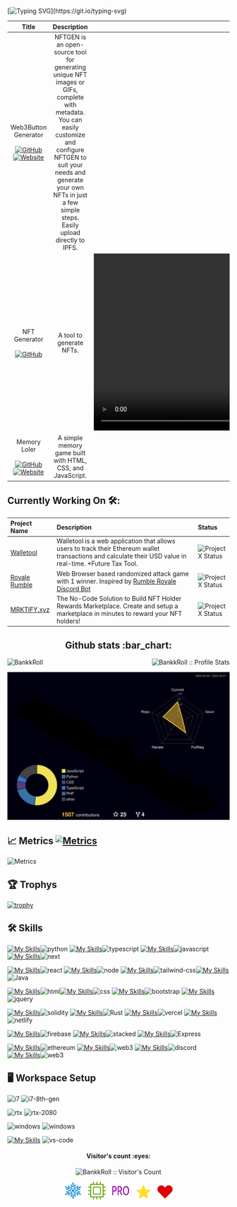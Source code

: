[![Typing SVG](https://readme-typing-svg.demolab.com?font=Fira+Code&size=37&duration=2000&pause=2000&color=07D8FF&center=true&vCenter=true&multiline=true&width=900&height=200&lines=%F0%9F%91%8B+Hello!+I'm+Bankk;Thanks+for+checking+out+my+GitHub!;%E2%AD%90+Anything+you+find+useful!;Contact+me+if+you+have+any+questions!)](https://git.io/typing-svg)

| Title | Description | Link |
|:-------------------------:|:-------------------------:|:-------------------------:|
| Web3Button Generator<br><br><a href="https://github.com/BankkRoll/thirdweb-Web3Button-generator"><img src="https://img.shields.io/badge/GitHub-View%20Repo-black?logo=github" alt="GitHub"></a> <a href="https://thirdweb-web3button.vercel.app/"><img src="https://img.shields.io/badge/Website-Visit%20Site-blue?logo=google-chrome" alt="Website"></a> | NFTGEN is an open-source tool for generating unique NFT images or GIFs, complete with metadata. You can easily customize and configure NFTGEN to suit your needs and generate your own NFTs in just a few simple steps. Easily upload directly to IPFS. | <img width="800" alt="Web3Button Generator" src="https://user-images.githubusercontent.com/106103625/235013049-6b5af32c-27e6-4b31-8f79-ee68b1d667f8.png"> |
| NFT Generator<br><br><a href="https://github.com/BankkRoll/NFTGEN-nft-generator"><img src="https://img.shields.io/badge/GitHub-View%20Repo-black?logo=github" alt="GitHub"></a> | A tool to generate NFTs. | <video width="800" alt="Memory Loler" src="https://user-images.githubusercontent.com/106103625/234408697-d7fbc1d1-fbf2-4dd7-9c9d-fa4384613886.mp4"> |
| Memory Loler<br><br><a href="https://github.com/BankkRoll/memoryloler"><img src="https://img.shields.io/badge/GitHub-View%20Repo-black?logo=github" alt="GitHub"></a> <a href="https://memoryloler.vercel.app/"><img src="https://img.shields.io/badge/Website-Visit%20Site-blue?logo=google-chrome" alt="Website"></a> | A simple memory game built with HTML, CSS, and JavaScript. | <img width="500" height="500" alt="NFT Generator" src="https://user-images.githubusercontent.com/106103625/234483381-98d6b3c1-c71d-4ff6-a0a2-3f8b7bb43a54.png"> |


## Currently Working On 🛠️:
| Project Name | Description | Status |
|:-------------------------|:-------------------------|:-------------------------|
| [Walletool](https://walletool.xyz/) | Walletool is a web application that allows users to track their Ethereum wallet transactions and calculate their USD value in real-time. *Future Tax Tool. | ![Project X Status](https://img.shields.io/badge/Status-In%20Progress-blue) |
| [Royale Rumble](https://royalerumble.xyz/) | Web Browser based randomized attack game with 1 winner. Inspired by [Rumble Royale Discord Bot](https://rumbleroyale.net/) | ![Project X Status](https://img.shields.io/badge/Status-In%20Progress-blue) |
| [MRKTIFY.xyz](https://mrktify.xyz/) | The No-Code Solution to Build NFT Holder Rewards Marketplace. Create and setup a marketplace in minutes to reward your NFT holders! | ![Project X Status](https://img.shields.io/badge/Status-In%20Progress-blue) |



<h2 align="center">Github stats :bar_chart:</h2>

<p align="left"><img src="https://github-readme-stats.vercel.app/api/top-langs?username=BankkRoll&show_icons=true&locale=en&theme=chartreuse-dark" alt="BankkRoll">
<img src="https://github-readme-stats.vercel.app/api?username=BankkRoll&show_icons=true&theme=chartreuse-dark" align="right" alt="BankkRoll :: Profile Stats" /></p>

![](./profile-3d-contrib/profile-night-rainbow.svg)


## 📈 Metrics [![Metrics](https://github.com/BankkRoll/BankkRoll/actions/workflows/blank.yml/badge.svg)](https://github.com/BankkRoll/BankkRoll/actions/workflows/blank.yml)

![Metrics](https://metrics.lecoq.io/BankkRoll?template=classic&base.header=0&languages=1&lines=1&achievements=1&pagespeed=1&fortune=1&base=header%2C%20activity%2C%20community%2C%20repositories%2C%20metadata&base.indepth=false&base.hireable=false&base.skip=false&languages=false&languages.limit=12&languages.threshold=0%25&languages.other=false&languages.colors=github&languages.sections=most-used&languages.indepth=false&languages.analysis.timeout=15&languages.analysis.timeout.repositories=7.5&languages.categories=markup%2C%20programming&languages.recent.categories=markup%2C%20programming&languages.recent.load=300&languages.recent.days=14&lines=false&lines.sections=base&lines.repositories.limit=4&lines.history.limit=1&achievements=false&achievements.threshold=C&achievements.secrets=false&achievements.display=detailed&achievements.limit=12&pagespeed=false&pagespeed.url=https%3A%2F%2Fwww.bankkroll.xyz%2F&pagespeed.detailed=true&pagespeed.screenshot=true&pagespeed.pwa=true&fortune=false&config.timezone=America%2FNew_York)


## 🏆 Trophys

[![trophy](https://github-profile-trophy.vercel.app/?username=BankkRoll&theme=onedark)](https://github.com/ryo-ma/github-profile-trophy)


## 🛠️ Skills

[![My Skills](https://skillicons.dev/icons?i=python)](https://skillicons.dev)![python](https://img.shields.io/badge/Python-3776AB?style=for-the-badge&logo=python&logoColor=white)    [![My Skills](https://skillicons.dev/icons?i=typescript)](https://skillicons.dev)![typescript](https://img.shields.io/badge/TypeScript-3178C6?style=for-the-badge&logo=typescript&logoColor=white)    [![My Skills](https://skillicons.dev/icons?i=javascript)](https://skillicons.dev)![javascript](https://img.shields.io/badge/JavaScript-323330?style=for-the-badge&logo=javascript&logoColor=F7DF1E)    [![My Skills](https://skillicons.dev/icons?i=next)](https://skillicons.dev)![next](https://img.shields.io/badge/Next-000000?style=for-the-badge&logo=nextdotjs&logoColor=FFFFFF)

[![My Skills](https://skillicons.dev/icons?i=react)](https://skillicons.dev)![react](https://img.shields.io/badge/React-20232A?style=for-the-badge&logo=react&logoColor=61DAFB)    [![My Skills](https://skillicons.dev/icons?i=nodejs)](https://skillicons.dev)![node](https://img.shields.io/badge/Node.js-3776AB?style=for-the-badge&logo=python&logoColor=white)    [![My Skills](https://skillicons.dev/icons?i=tailwind)](https://skillicons.dev)![tailwind-css](https://img.shields.io/badge/tailwind_css-06B6D4?style=for-the-badge&logo=tailwind-css&logoColor=white)[![My Skills](https://skillicons.dev/icons?i=java)](https://skillicons.dev)![Java](https://img.shields.io/badge/Java-ED8B00?style=for-the-badge&logo=java&logoColor=white)

[![My Skills](https://skillicons.dev/icons?i=html)](https://skillicons.dev)![html](https://img.shields.io/badge/HTML5-E34F26?style=for-the-badge&logo=html5&logoColor=white)[![My Skills](https://skillicons.dev/icons?i=css)](https://skillicons.dev)![css](https://img.shields.io/badge/CSS3-1572B6?style=for-the-badge&logo=css3&logoColor=white)    [![My Skills](https://skillicons.dev/icons?i=bootstrap)](https://skillicons.dev)![bootstrap](https://img.shields.io/badge/Bootstrap-563D7C?style=for-the-badge&logo=bootstrap&logoColor=white)    [![My Skills](https://skillicons.dev/icons?i=jquery)](https://skillicons.dev)![jquery](https://img.shields.io/badge/jQuery-0769AD?style=for-the-badge&logo=jquery&logoColor=white)

[![My Skills](https://skillicons.dev/icons?i=solidity)](https://skillicons.dev)![solidity](https://img.shields.io/badge/Solidity-363636?style=for-the-badge&logo=solidity&logoColor=white)    [![My Skills](https://skillicons.dev/icons?i=rust)](https://skillicons.dev)![Rust](https://img.shields.io/badge/Rust-000000?style=for-the-badge&logo=rust&logoColor=white)    [![My Skills](https://skillicons.dev/icons?i=vercel)](https://skillicons.dev)![vercel](https://img.shields.io/badge/Vercel-000000?style=for-the-badge&logo=Vercel&logoColor=white)    [![My Skills](https://skillicons.dev/icons?i=netlify)](https://skillicons.dev)![netlify](https://img.shields.io/badge/Netlify-00C7B7?style=for-the-badge&logo=netlify&logoColor=white)      

[![My Skills](https://skillicons.dev/icons?i=firebase)](https://skillicons.dev)![firebase](https://img.shields.io/badge/Firebase-ffaa00?style=for-the-badge&logo=Firebase&logoColor=white)      [![My Skills](https://skillicons.dev/icons?i=stackoverflow)](https://skillicons.dev)![stacked](https://img.shields.io/badge/-CTRL%2BC%20%26%20CTRL%2BV-orange?style=for-the-badge&logo=appveyor)    [![My Skills](https://skillicons.dev/icons?i=express)](https://skillicons.dev)![Express](https://img.shields.io/badge/Express.js-404D59?style=for-the-badge)       

[![My Skills](https://skillicons.dev/icons?i=ethereum)](https://skillicons.dev)![ethereum](https://img.shields.io/badge/Ethereum-3C3C3D?style=for-the-badge&logo=ethereum&logoColor=white)    [![My Skills](https://skillicons.dev/icons?i=web3)](https://skillicons.dev)![web3](https://img.shields.io/badge/Web_3-F16822?style=for-the-badge&logo=web3.js&logoColor=white)   [![My Skills](https://skillicons.dev/icons?i=discord)](https://skillicons.dev)![discord](https://img.shields.io/badge/Discord-3C3C3D?style=for-the-badge&logo=discord&logoColor=white)    [![My Skills](https://skillicons.dev/icons?i=twitter)](https://skillicons.dev)![web3](https://img.shields.io/badge/Twitter-F16822?style=for-the-badge&logo=twitter&logoColor=white) 



## 🖥️ Workspace Setup

![i7](https://i.ibb.co/5TrdbWC/imageedit-14-2619558547.png)
![i7-8th-gen](https://img.shields.io/badge/Intel-Core_i7_8th-0071C5?style=for-the-badge&logo=intel&logoColor=white)

![rtx](https://i.ibb.co/1GC0VqC/imageedit-19-8970180062.gif)
![rtx-2080](https://img.shields.io/badge/NVIDIA-RTX_2080-76B900?style=for-the-badge&logo=nvidia&logoColor=white)

![windows](https://i.ibb.co/hBgDy3Q/imageedit-7-3135521893.png)
![windows](https://img.shields.io/badge/Windows_11-0078D6?style=for-the-badge&logo=windows&logoColor=white)

[![My Skills](https://skillicons.dev/icons?i=vscode)](https://skillicons.dev)
![vs-code](https://img.shields.io/badge/VS_Code-007ACC?style=for-the-badge&logo=Visual-Studio-Code&logoColor=white)

<h4 align="center">Visitor's count :eyes:</h4>
<p align="center"><img src="https://profile-counter.glitch.me/{BankkRoll}/count.svg" alt="BankkRoll :: Visitor's Count" /></p>

<p align="center"><a href='https://archiveprogram.github.com/'><img src='https://raw.githubusercontent.com/acervenky/animated-github-badges/master/assets/acbadge.gif' width='40' height='40'></a> <a href='https://docs.github.com/en/developers'><img src='https://raw.githubusercontent.com/acervenky/animated-github-badges/master/assets/devbadge.gif' width='40' height='40'></a> <a href='https://github.com/pricing'><img src='https://raw.githubusercontent.com/acervenky/animated-github-badges/master/assets/pro.gif' width='40' height='40'></a> <a href='https://stars.github.com/'><img src='https://raw.githubusercontent.com/acervenky/animated-github-badges/master/assets/starbadge.gif' width='35' height='35'></a> <a href='https://docs.github.com/en/github/supporting-the-open-source-community-with-github-sponsors'><img src='https://raw.githubusercontent.com/acervenky/animated-github-badges/master/assets/sponsorbadge.gif' width='35' height='35'></a></p>
